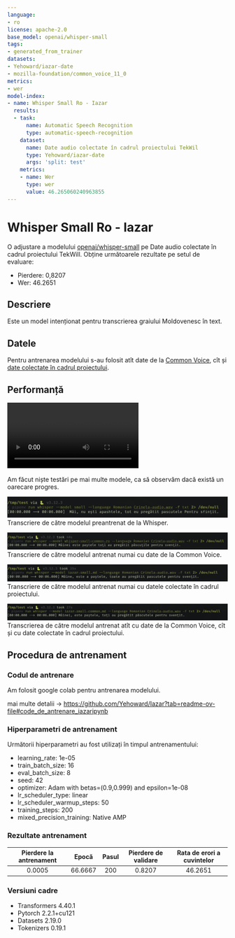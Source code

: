 ```yaml
---
language:
- ro
license: apache-2.0
base_model: openai/whisper-small
tags:
- generated_from_trainer
datasets:
- Yehoward/iazar-date
- mozilla-foundation/common_voice_11_0
metrics:
- wer
model-index:
- name: Whisper Small Ro - Iazar
  results:
  - task:
      name: Automatic Speech Recognition
      type: automatic-speech-recognition
    dataset:
      name: Date audio colectate în cadrul proiectului TekWil
      type: Yehoward/iazar-date
      args: 'split: test'
    metrics:
    - name: Wer
      type: wer
      value: 46.265060240963855
---
```


<!-- This model card has been generated automatically according to the information the Trainer had access to. You
should probably proofread and complete it, then remove this comment. -->

# Whisper Small Ro - Iazar

O adjustare a modelului [openai/whisper-small](https://huggingface.co/openai/whisper-small) pe Date audio colectate în cadrul proiectului TekWill.
Obține următoarele rezultate pe setul de evaluare:
- Pierdere: 0,8207
- Wer: 46.2651

## Descriere

Este un model intenționat pentru transcrierea graiului Moldovenesc în text.

## Datele

Pentru antrenarea modelului s-au folosit atît date de la [Common Voice](https://huggingface.co/datasets/mozilla-foundation/common_voice_11_0), cît și [date colectate în cadrul proiectului](https://github.com/Yehoward/iazar-datacollector).

## Performanță

![audioul transcris](./pub/test-audio.mp4)

Am făcut niște testări pe mai multe modele, ca să observăm dacă există un oarecare progres.


![whisper small ro](./pub/evaluare-whisper-small.png)
Transcriere de către modelul preantrenat de la Whisper.

![whisper small ro](./pub/evaluare-common-voice.png)
Transcriere de către modelul antrenat numai cu date de la Common Voice.

![whisper small ro](./pub/evaluare-iazar.png)
Transcriere de către modelul antrenat numai cu datele colectate în cadrul proiectului.

![whisper small ro](./pub/evaluare-common-voice-iazar.png)
Transcrierea de către modelul antrenat atît cu date de la Common Voice, cît și cu date colectate în cadrul proiectului.






## Procedura de antrenament

### Codul de antrenare 

Am folosit google colab pentru antrenarea modelului.

mai multe detalii -> https://github.com/Yehoward/Iazar?tab=readme-ov-file#code_de_antrenare_iazaripynb

### Hiperparametri de antrenament

Următorii hiperparametri au fost utilizați în timpul antrenamentului:
- learning_rate: 1e-05
- train_batch_size: 16
- eval_batch_size: 8
- seed: 42
- optimizer: Adam with betas=(0.9,0.999) and epsilon=1e-08
- lr_scheduler_type: linear
- lr_scheduler_warmup_steps: 50
- training_steps: 200
- mixed_precision_training: Native AMP

### Rezultate antrenament

| Pierdere la antrenament | Epocă | Pasul | Pierdere de validare | Rata de erori a cuvintelor |
|:-------------:|:-------:|:----:|:---------------:|:-------:|
| 0.0005        | 66.6667 | 200  | 0.8207          | 46.2651 |


### Versiuni cadre

- Transformers 4.40.1
- Pytorch 2.2.1+cu121
- Datasets 2.19.0
- Tokenizers 0.19.1